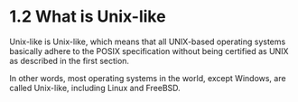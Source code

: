 # 1.2 What is Unix-like

Unix-like is Unix-like, which means that all UNIX-based operating systems basically adhere to the POSIX specification without being certified as UNIX as described in the first section.

In other words, most operating systems in the world, except Windows, are called Unix-like, including Linux and FreeBSD.
